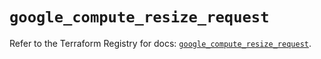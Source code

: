 # `google_compute_resize_request`

Refer to the Terraform Registry for docs: [`google_compute_resize_request`](https://registry.terraform.io/providers/hashicorp/google-beta/6.34.1/docs/resources/google_compute_resize_request).

